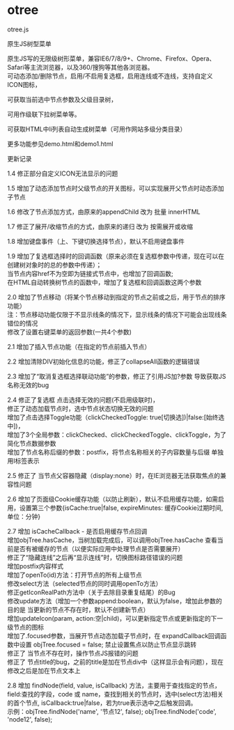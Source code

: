 # otree

otree.js

原生JS树型菜单

原生JS写的无限级树形菜单，兼容IE6/7/8/9+、Chrome、Firefox、Opera、Safari等主流浏览器，以及360/搜狗等其他各浏览器。 <br />
可动态添加/删除节点，启用/不启用复选框，启用连线或不连线，支持自定义ICON图标，

可获取当前选中节点参数及父级目录树，

可用作级联下拉树菜单等。 

可获取HTML中li列表自动生成树菜单（可用作网站多级分类目录） 

更多功能参见demo.html和demo1.html

更新记录

1.4 修正部分自定义ICON无法显示的问题

1.5 增加了动态添加节点时父级节点的开关图标，可以实现展开父节点时动态添加子节点

1.6 修改了节点添加方式，由原来的appendChild 改为 批量 innerHTML

1.7 修正了展开/收缩节点的方式，由原来的递归 改为 按需展开或收缩

1.8 增加键盘事件（上、下键切换选择节点），默认不启用键盘事件

1.9 增加了复选框选择时的回调函数（原来必须在复选框参数中传递，现在可以在创建树对象时的总的参数中传递）；<br />
    当节点内容href不为空即为链接式节点中，也增加了回调函数;<br />
    在HTML自动转换树节点的函数中，增加了复选框和回调函数这两个参数<br />

2.0 增加了节点移动（将某个节点移动到指定的节点之前或之后，用于节点的排序功能）<br />
    注：节点移动功能仅限于不显示线条的情况下，显示线条的情况下可能会出现线条错位的情况<br />
    修改了设置右键菜单的返回参数(一共4个参数)

2.1 增加了插入节点功能（在指定的节点前插入节点）

2.2 增加清除DIV初始化信息的功能，修正了collapseAll函数的逻辑错误

2.3 增加了“取消复选框选择联动功能”的参数，修正了引用JS加?参数 导致获取JS名称无效的bug

2.4 修正了复选框 点击选择无效的问题(不启用级联时)，<br />
    修正了动态加载节点时，选中节点状态切换无效的问题<br />
    增加了点击选择Toggle功能（clickCheckedToggle: true[切换选])|false:[始终选中])，<br />
    增加了3个全局参数：clickChecked、clickCheckedToggle、clickToggle，为了简化节点数据参数<br />
    增加了节点名称后缀的参数：postfix，将节点名称相关的子内容数量与后缀 单独用I标签表示

2.5 修正了 当节点父容器隐藏（display:none）时，在IE浏览器无法获取焦点的兼容性问题

2.6 增加了页面级Cookie缓存功能（以防止刷新），默认不启用缓存功能，如需启用，设置第三个参数{isCache:true|false, expireMinutes: 缓存Cookie过期时间,单位：分钟}

2.7 增加 isCacheCallback - 是否启用缓存节点回调<br />
    增加objTree.hasCache，当树加载完成后，可以调用objTree.hasCache 查看当前是否有被缓存的节点（以便实际应用中处理节点是否需要展开）<br />
    修正了“隐藏连线”之后再“显示连线”时，切换图标路径错误的问题<br />
    增加postfix内容样式<br />
    增加了openTo(id)方法：打开节点的所有上级节点<br />
    修改select方法（selected节点的同时调用openTo方法）<br />
    修正getIconRealPath方法中（关于去除目录重复结尾）的Bug<br />
    修改update方法（增加一个参数append:boolean，默认为false，增加此参数的目的是 当更新的节点不存在时，默认不创建新节点）<br />
    增加updateIcon(param, action:空|child)，可以更新指定节点或更新指定的下一级节点的图标<br />
    增加了.focused参数，当展开节点动态加载子节点时，在 expandCallback回调函数中设置 objTree.focused = false; 禁止设置焦点以防止节点显示跳转<br />
    修正了 当节点不存在时，操作节点JS报错的问题<br />
    修正了 节点title的bug，之前的title是加在节点div中（这样显示会有问题），现在修改之后是加在节点文本上

2.8 增加 findNode(field, value, isCallback) 方法，主要用于查找指定的节点，field:查找的字段，code 或 name，查找到相关的节点时，选中(select方法)相关的首个节点, isCallback:true|false，若为true表示选中之后触发回调。
<br />示例：objTree.findNode('name', '节点12', false); objTree.findNode('code', 'node12', false);



